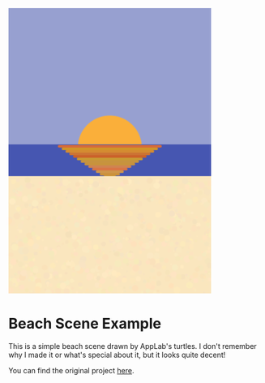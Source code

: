 ![Beach Scene](thumbnail.png)

# Beach Scene Example

This is a simple beach scene drawn by AppLab's turtles. I don't remember why
I made it or what's special about it, but it looks quite decent!

You can find the original project [here](https://studio.code.org/projects/applab/FvShhDOEgNXfDBoySNPPG2QCzeelcrXg3qCr2JZK1co).
